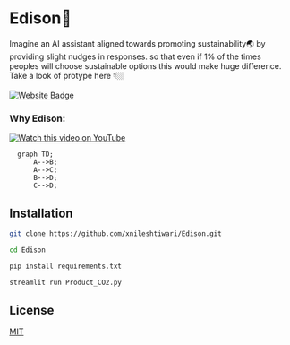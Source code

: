 # Edison🌱

Imagine an AI assistant aligned towards promoting sustainability🌏 by providing slight nudges in responses.
so that even if 1% of the times peoples will choose sustainable options this would make huge difference.
<br/>
Take a look of protype here 👇🏼 <br/>
<br/>
[![Website Badge](https://img.shields.io/badge/Website-https://edison.streamlit.app/-blue?style=for-the-badge)](https://edison.streamlit.app/)

### Why Edison:
[![Watch this video on YouTube](https://github.com/user-attachments/assets/aa264ddf-378a-499c-b912-e999decfcb91)](https://youtu.be/2QcHn_w7flQ?si=98SXbW-_gTpYnZT1)


```mermaid
  graph TD;
      A-->B;
      A-->C;
      B-->D;
      C-->D;
```



## Installation

```bash
git clone https://github.com/xnileshtiwari/Edison.git
```
```bash
cd Edison
```
```bash
pip install requirements.txt
```

```bash
streamlit run Product_CO2.py
```


## License

[MIT](https://choosealicense.com/licenses/mit/)



